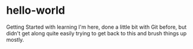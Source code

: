 # hello-world
Getting Started with learning
I'm here, done a little bit with Git before, but didn't get along quite easily
trying to get back to this and brush things up mostly.
